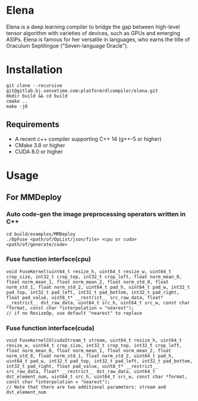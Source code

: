 # Elena

Elena is a deep learning compiler to bridge the gap between high-level tensor algorithm with varieties of devices, such as GPUs and emerging ASIPs.
Elena is famous for her versatile in languages, who earns the title of Oraculum Septilingue ("Seven-language Oracle").

# Installation

```shell
git clone --recursive git@gitlab.bj.sensetime.com:platform/dlcompiler/elena.git
mkdir build && cd build
cmake ..
make -j8
```

## Requirements

- A recent c++ compiler supporting C++ 14 (g++-5 or higher)
- CMake 3.8 or higher
- CUDA 8.0 or higher

# Usage

## For MMDeploy

### Auto code-gen the image preprocessing operators written in C++

```shell
cd build/examples/MMDeploy
./OpFuse <path/of/OpList/json/file> <cpu or cuda> <path/of/generate/code>
```

### Fuse function interface(cpu)

```
void FuseKernel(uint64_t resize_h, uint64_t resize_w, uint64_t crop_size, int32_t crop_top, int32_t crop_left, float norm_mean_0, float norm_mean_1, float norm_mean_2, float norm_std_0, float norm_std_1, float norm_std_2, uint64_t pad_h, uint64_t pad_w, int32_t pad_top, int32_t pad_left, int32_t pad_bottom, int32_t pad_right, float pad_value, uint8_t* __restrict__ src_raw_data, float* __restrict__ dst_raw_data, uint64_t src_h, uint64_t src_w, const char *format, const char *interpolation = "nearest");
// if no ResizeOp, use default "nearest" to replace
```

### Fuse function interface(cuda)

```
void FuseKernelCU(cudaStream_t stream, uint64_t resize_h, uint64_t resize_w, uint64_t crop_size, int32_t crop_top, int32_t crop_left, float norm_mean_0, float norm_mean_1, float norm_mean_2, float norm_std_0, float norm_std_1, float norm_std_2, uint64_t pad_h, uint64_t pad_w, int32_t pad_top, int32_t pad_left, int32_t pad_bottom, int32_t pad_right, float pad_value, uint8_t* __restrict__ src_raw_data, float* __restrict__ dst_raw_data, uint64_t dst_element_num, uint64_t src_h, uint64_t src_w, const char *format, const char *interpolation = "nearest");
// Note that there are two additional parameters: stream and dst_element_num
```
